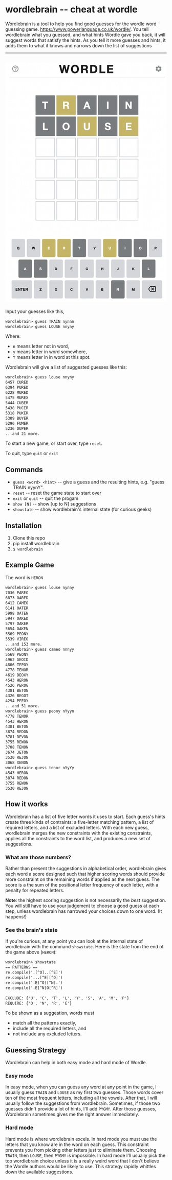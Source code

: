 wordlebrain -- cheat at wordle
===============================

Wordlebrain is a tool to help you find good guesses for the wordle
word guessing game.  https://www.powerlanguage.co.uk/wordle/. 
You tell wordlebrain what you guessed, and what hints Wordle 
gave you back, it will suggest words that satisfy the hints.
As you tell it more guesses and hints, it adds them to what it 
knows and narrows down the list of suggestions

---

![Screenshot of Wordle winning Wordle game with three guesses, TRAIN, and LOUSE.](images/trainlouse.png)
---


Input your guesses like this,

```
wordlebrain> guess TRAIN nynnn
wordlebrain> guess LOUSE nnyny
```

Where:
* `n` means letter not in word, 
* `y` means letter in word somewhere, 
* `Y` means letter in in word at this spot.  

Wordlebrain will give a list of suggested guesses like this: 

```
wordlebrain> guess louse nnyny
6457 CURED
6394 PURED
6228 MURED
5475 MUREX
5444 CUBER
5438 PUCER
5318 PUKER
5309 BUYER
5296 FUMER
5236 DUPER
...and 21 more.
```

To start a new game, or start over, type `reset`.

To quit, type `quit` or `exit`

Commands
--------
* `guess <word> <hint>` -- give a guess and the resulting hints, e.g. "guess TRAIN nyynY".
* `reset`               -- reset the game state to start over
* `exit` or `quit`        -- quit the progam
* `show [N]`            -- show [up to N] suggestions
* `showstate`           -- show wordlebrain's internal state 
                          (for curious geeks)



Installation
------------

1. Clone this repo
2. pip install wordlebrain
3. `$ wordlebrain`


Example Game
------------

The word is `HERON`

```
wordlebrain> guess louse nynny
7036 PAREO
6873 OARED
6412 CAMEO
6141 OATER
5998 OATEN
5947 OAKED
5797 OAKER
5654 OAKEN
5569 PEONY
5539 VIREO
...and 153 more.
wordlebrain> guess cameo nnnyy
5569 PEONY
4962 GEOID
4806 TEPOY
4778 TENOR
4619 DEOXY
4543 HERON
4526 PEROG
4381 BETON
4326 BEGOT
4294 PEEOY
...and 51 more.
wordlebrain> guess peony nYyyn
4778 TENOR
4543 HERON
4381 BETON
3874 REDON
3781 DEVON
3755 REWON
3708 TENON
3674 JETON
3530 REJON
3068 XENON
wordlebrain> guess tenor nYyYy
4543 HERON
3874 REDON
3755 REWON
3530 REJON
```



How it works
------------

Wordlebrain has a list of five letter words it uses to start.  Each guess's hints create three kinds of contraints: a five-letter matching pattern, a list of required letters, and a list of excluded letters.  With each new guess, wordlebrain merges the new constraints with the existing constraints, applies all the constraints to the word list, and produces a new set of suggestions.

### What are those numbers?

Rather than present the suggestions in alphabetical order, wordlebrain gives each word a score designed such that higher scoring words should provide more constraint on the remaining words if applied as the next guess.  The score is a the sum of the positional letter frequency of each letter, with a penalty for repeated letters.

**Note**: the highest scoring suggestion is not necessarily the *best* suggestion.  You will still have to use your judgement to choose a good guess at each step, unless wordlebrain has narrowed your choices down to one word. (It happens!)

### See the brain's state

If you're curious, at any point you can look at the internal state of wordlebrain with the command `showstate`.  Here is the state from the end of the game above (`HERON`):

```
wordlebrain> showstate
== PATTERNS ==
re.compile('.[^O]..[^E]')
re.compile('...[^E][^O]')
re.compile('.E[^O][^N].')
re.compile('.E[^N]O[^R]')

EXCLUDE: {'U', 'C', 'T', 'L', 'Y', 'S', 'A', 'M', 'P'}
REQUIRE: {'O', 'N', 'R', 'E'}
```

To be shown as a suggestion, words must
* match all the patterns exactly,
* include all the required letters, and
* not include any excluded letters.


Guessing Strategy
-----------------

Wordlebrain can help in both easy mode and hard mode of Wordle.

### Easy mode

In easy mode, when you can guess any word at any point in the game, I usually guess `TRAIN` and `LOUSE` as my first two guesses.  Those words cover ten of the most frequent letters, including all the vowels.   After that, I will usually follow the suggestions from wordlebrain.  Sometimes, if those two guesses didn't provide a lot of hints, I'll add `PYGMY`.  After those guesses, Wordlebrain sometimes gives me the right answer immediately.

### Hard mode

Hard mode is where wordlebrain excels.  In hard mode you must use the letters that you know are in the word on each guess.  This constraint prevents you from picking other letters just to eliminate them. Choosing `TRAIN`, then `LOUSE`, then `PYGMY` is impossible.  In hard mode I'll usually pick the top wordlebrain choice unless it is a really weird word that I don't believe the Wordle authors would be likely to use.  This strategy rapidly whittles down the available suggestions.